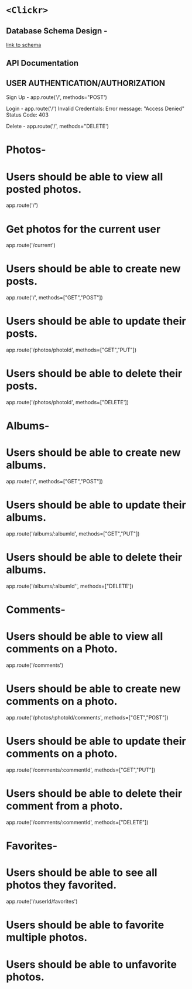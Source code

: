 # `<Clickr>`
## Database Schema Design -

[link to schema](https://dbdiagram.io/d/Flickr-db-diagram-65be93daac844320ae60c67c)

## API Documentation

## USER AUTHENTICATION/AUTHORIZATION
Sign Up -
app.route('/', methods="POST')

Login -
app.route('/')
    Invalid Credentials:
    Error message: "Access Denied"
    Status Code: 403

Delete - 
app.route('/', methods="DELETE')

# Photos-
# Users should be able to view all posted photos.
app.route('/')
# Get photos for the current user
app.route('/current')

# Users should be able to create new posts.
app.route('/', methods=["GET","POST"])

# Users should be able to update their posts.
app.route('/photos/photoId', methods=["GET","PUT"])

# Users should be able to delete their posts.
app.route('/photos/photoId', methods=["DELETE'])


# Albums-
# Users should be able to create new albums.
app.route('/', methods=["GET","POST"])

# Users should be able to update their albums.
app.route('/albums/:albumId', methods=["GET","PUT"])

# Users should be able to delete their albums.
app.route('/albums/:albumId'', methods=["DELETE'])


# Comments-
# Users should be able to view all comments on a Photo.
app.route('/comments')

# Users should be able to create new comments on a photo.
app.route('/photos/:photoId/comments', methods=["GET","POST"])

# Users should be able to update their comments on a photo.
app.route('/comments/:commentId', methods=["GET","PUT"])

# Users should be able to delete their comment from a photo.
app.route('/comments/:commentId', methods=["DELETE"])


# Favorites-
# Users should be able to see all photos they favorited.
app.route('/:userId/favorites')

# Users should be able to favorite multiple photos.
# Users should be able to unfavorite photos.

